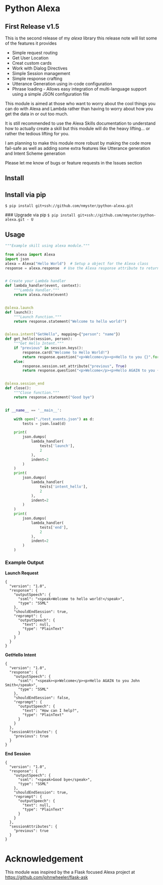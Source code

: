 # Python Alexa
## First Release v1.5

This is the second release of my *alexa* library this release note will list some of the features it provides

* Simple request routing
* Get User Location
* Creat custom cards
* Work with Dialog Directives
* Simple Session management
* Simple response crafting
* Utterance Generation using in-code configuration
* Phrase loading - Allows easy integration of multi-language support using a simple JSON configuration file

This module is aimed at those who want to worry about the cool things you can do with Alexa and Lambda rather than having to worry about how you get the data in or out too much.

It is still recommended to use the Alexa Skills documentation to understand how to actually create a skill but this module will do the heavy lifting... or rather the tedious lifting for you.

I am planning to make this module more robust by making the code more fail-safe as well as adding some extra features like Utterance generation and Intent Scheme generation

Please let me know of bugs or feature requests in the Issues section

## Install
## Install via pip
`$ pip install git+ssh://github.com/nmyster/python-alexa.git`

### Upgrade via pip
`$ pip install git+ssh://github.com/nmyster/python-alexa.git - U`

## Usage
```python
"""Example skill using alexa module."""

from alexa import Alexa
import json
alexa = Alexa("Hello World")  # Setup a object for the Alexa class
response = alexa.response  # Use the Alexa response attribute to return responses


# Create your Lambda handler
def lambda_handler(event, context):
    """Lambda Handler."""
    return alexa.route(event)


@alexa.launch
def launch():
    """Launch Function."""
    return response.statement("Welcome to hello world!")


@alexa.intent("GetHello", mapping={"person": "name"})
def get_hello(session, person):
    """Get Hello Intent."""
    if "previous" in session.keys():
        response.card("Welcome to Hello World!")
        return response.question("<p>Welcome</p><p>Hello to you {}".format(person))
    else:
        response.session.set_attribute("previous", True)
        return response.question("<p>Welcome</p><p>Hello AGAIN to you {}".format(person))


@alexa.session_end
def close():
    """Close function."""
    return response.statement("Good bye")


if __name__ == '__main__':

    with open("./test_events.json") as d:
        tests = json.load(d)

    print(
        json.dumps(
            lambda_handler(
                tests['launch'],
                2
            ),
            indent=2
        )
    )
    print(
        json.dumps(
            lambda_handler(
                tests['intent_hello'],
                2
            ),
            indent=2
        )
    )
    print(
        json.dumps(
            lambda_handler(
                tests['end'],
                2
            ),
            indent=2
        )
    )

```

### Example Output
**Launch Request**
```
{
  "version": "1.0", 
  "response": {
    "outputSpeech": {
      "ssml": "<speak>Welcome to hello world!</speak>", 
      "type": "SSML"
    }, 
    "shouldEndSession": true, 
    "reprompt": {
      "outputSpeech": {
        "text": null, 
        "type": "PlainText"
      }
    }
  }
}
```


**GetHello Intent**
```
{
  "version": "1.0", 
  "response": {
    "outputSpeech": {
      "ssml": "<speak><p>Welcome</p><p>Hello AGAIN to you John Smith</speak>", 
      "type": "SSML"
    }, 
    "shouldEndSession": false, 
    "reprompt": {
      "outputSpeech": {
        "text": "How can I help?", 
        "type": "PlainText"
      }
    }
  }, 
  "sessionAttributes": {
    "previous": true
  }
}
```

**End Session**
```
{
  "version": "1.0", 
  "response": {
    "outputSpeech": {
      "ssml": "<speak>Good bye</speak>", 
      "type": "SSML"
    }, 
    "shouldEndSession": true, 
    "reprompt": {
      "outputSpeech": {
        "text": null, 
        "type": "PlainText"
      }
    }
  }, 
  "sessionAttributes": {
    "previous": true
  }
}
```

# Acknowledgement 
This module was inspired by the a Flask focused Alexa project at
https://github.com/johnwheeler/flask-ask